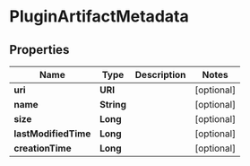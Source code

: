 

# PluginArtifactMetadata


## Properties

| Name | Type | Description | Notes |
|------------ | ------------- | ------------- | -------------|
|**uri** | **URI** |  |  [optional] |
|**name** | **String** |  |  [optional] |
|**size** | **Long** |  |  [optional] |
|**lastModifiedTime** | **Long** |  |  [optional] |
|**creationTime** | **Long** |  |  [optional] |



